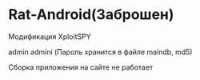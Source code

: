 # Rat-Android(Заброшен)

Модификация XploitSPY

admin admini
(Пароль хранится в файле maindb, md5)

Сборка приложения на сайте не работает
